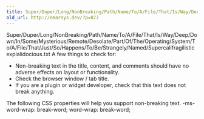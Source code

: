 ```yaml
---
title: Super/Duper/Long/NonBreaking/Path/Name/To/A/File/That/Is/Way/Deep/Down/In/Some/Mysterious/Remote/Desolate/Part/Of/The/Operating/System/To/A/File/That/Just/So/Happens/To/Be/Strangely/Named/Supercalifragilisticexpialidocious.txt
old_url: http://emarsys.dev/?p=877
---
```

Super/Duper/Long/NonBreaking/Path/Name/To/A/File/That/Is/Way/Deep/Down/In/Some/Mysterious/Remote/Desolate/Part/Of/The/Operating/System/To/A/File/That/Just/So/Happens/To/Be/Strangely/Named/Supercalifragilisticexpialidocious.txt A few things to check for:

- Non-breaking text in the title, content, and comments should have no adverse effects on layout or functionality.
- Check the browser window / tab title.
- If you are a plugin or widget developer, check that this text does not break anything.
 
 The following CSS properties will help you support non-breaking text. 
    -ms-word-wrap: break-word;
    word-wrap: break-word;